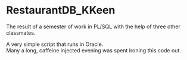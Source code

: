 # RestaurantDB_KKeen

The result of a semester of work in PL/SQL with the help of three other classmates.

A very simple script that runs in Oracle.  
Many a long, caffeine injected evening was spent ironing this code out.
